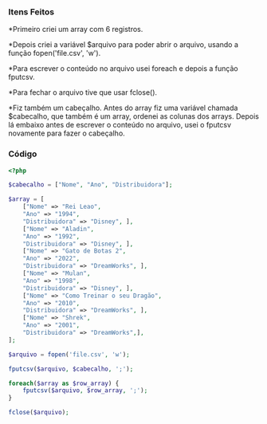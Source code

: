 ### Itens Feitos

*Primeiro criei um array com 6 registros.

*Depois criei a variável $arquivo para poder abrir o arquivo, usando a função fopen('file.csv', 'w').

*Para escrever o conteúdo no arquivo usei foreach e depois a função fputcsv.

*Para fechar o arquivo tive que usar fclose().

*Fiz também um cabeçalho. Antes do array fiz uma variável chamada $cabecalho, que também é um array, ordenei as colunas dos arrays. Depois lá embaixo antes de escrever o conteúdo no arquivo, usei o fputcsv novamente para fazer o cabeçalho.

### Código

~~~php
<?php

$cabecalho = ["Nome", "Ano", "Distribuidora"];

$array = [
    ["Nome" => "Rei Leao", 
    "Ano" => "1994", 
    "Distribuidora" => "Disney", ],
    ["Nome" => "Aladin", 
    "Ano" => "1992", 
    "Distribuidora" => "Disney", ],
    ["Nome" => "Gato de Botas 2", 
    "Ano" => "2022", 
    "Distribuidora" => "DreamWorks", ],
    ["Nome" => "Mulan", 
    "Ano" => "1998", 
    "Distribuidora" => "Disney", ],
    ["Nome" => "Como Treinar o seu Dragão", 
    "Ano" => "2010", 
    "Distribuidora" => "DreamWorks", ],   
    ["Nome" => "Shrek", 
    "Ano" => "2001", 
    "Distribuidora" => "DreamWorks",],
];

$arquivo = fopen('file.csv', 'w');

fputcsv($arquivo, $cabecalho, ';');

foreach($array as $row_array) {    
    fputcsv($arquivo, $row_array, ';');
}

fclose($arquivo);
 ~~~